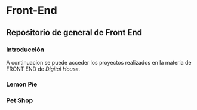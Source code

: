 # Front-End
## Repositorio de general de Front End

### Introducción
A continuacion se puede acceder los proyectos realizados en la materia de FRONT END de *Digital House*.

### Lemon Pie



### Pet Shop



